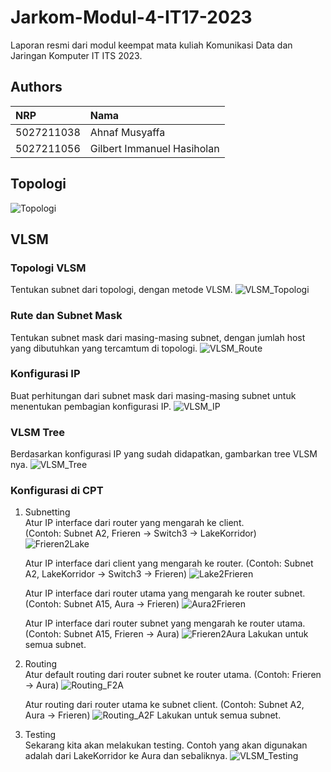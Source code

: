 # Jarkom-Modul-4-IT17-2023

Laporan resmi dari modul keempat mata kuliah Komunikasi Data dan Jaringan Komputer IT ITS 2023.

## Authors

| NRP        | Nama                       |
| :--------  | :------------------------  |
| 5027211038 | Ahnaf Musyaffa             |
| 5027211056 | Gilbert Immanuel Hasiholan |


## Topologi

![Topologi](images/Topology.png)

## VLSM
### Topologi VLSM
Tentukan subnet dari topologi, dengan metode VLSM.
![VLSM_Topologi](images/VLSM_Topology.png)

### Rute dan Subnet Mask
Tentukan subnet mask dari masing-masing subnet, dengan jumlah host yang dibutuhkan yang tercamtum di topologi.
![VLSM_Route](images/VLSM_Route.png)

### Konfigurasi IP
Buat perhitungan dari subnet mask dari masing-masing subnet untuk menentukan pembagian konfigurasi IP.
![VLSM_IP](images/VLSM_IP.png)

### VLSM Tree
Berdasarkan konfigurasi IP yang sudah didapatkan, gambarkan tree VLSM nya.
![VLSM_Tree](images/VLSM_Tree.drawio.png)

### Konfigurasi di CPT
1) Subnetting\
    Atur IP interface dari router yang mengarah ke client.\
    (Contoh: Subnet A2, Frieren -> Switch3 -> LakeKorridor)\
    ![Frieren2Lake](images/Frieren2Lake.png)

    Atur IP interface dari client yang mengarah ke router.
    (Contoh: Subnet A2, LakeKorridor -> Switch3 -> Frieren)
    ![Lake2Frieren](images/Lake2Frieren.png)

    Atur IP interface dari router utama yang mengarah ke router subnet.
    (Contoh: Subnet A15, Aura -> Frieren)
    ![Aura2Frieren](images/Aura2Frieren.png)

    Atur IP interface dari router subnet yang mengarah ke router utama.
    (Contoh: Subnet A15, Frieren -> Aura)
    ![Frieren2Aura](images/Frieren2Aura.png)
    Lakukan untuk semua subnet.

2) Routing\
    Atur default routing dari router subnet ke router utama.
    (Contoh: Frieren -> Aura)
    ![Routing_F2A](images/Routing_Frieren2Aura.png)

    Atur routing dari router utama ke subnet client.
    (Contoh: Subnet A2, Aura -> Frieren)
    ![Routing_A2F](images/Routing_Aura2Frieren.png)
    Lakukan untuk semua subnet.

3) Testing\
    Sekarang kita akan melakukan testing. Contoh yang akan digunakan adalah dari LakeKorridor ke Aura dan sebaliknya.
    ![VLSM_Testing](images/VLSM_TestingRes.png)